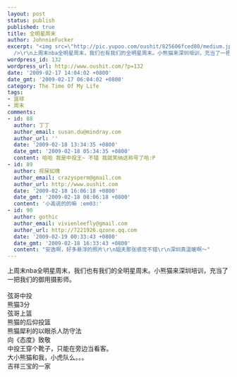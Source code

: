 ```yaml
---
layout: post
status: publish
published: true
title: 全明星周末
author: JohnnieFucker
excerpt: "<img src=\"http://pic.yupoo.com/oushit/825606fced80/medium.jpg\" alt=\"\"
  />\r\n上周末nba全明星周末，我们也有我们的全明星周末。小熊猫来深圳培训，充当了一把我们的御用摄影师。\r\n"
wordpress_id: 132
wordpress_url: http://www.oushit.com/?p=132
date: '2009-02-17 14:04:02 +0800'
date_gmt: '2009-02-17 06:04:02 +0800'
category: The Time Of My Life
tags:
- 篮球
- 周末
comments:
- id: 88
  author: 丁丁
  author_email: susan.du@mindray.com
  author_url: ''
  date: '2009-02-18 13:34:35 +0800'
  date_gmt: '2009-02-18 05:34:35 +0800'
  content: 哈哈 我是中投王~ 不错 我就笑纳这称号了哈:P
- id: 89
  author: 视屎如瑰
  author_email: crazysperm@gmail.com
  author_url: http://www.oushit.com
  date: '2009-02-18 16:06:18 +0800'
  date_gmt: '2009-02-18 08:06:18 +0800'
  content: '小高说的的嘛 :em03:'
- id: 90
  author: gothic
  author_email: vivienleefly@gmail.com
  author_url: http://7221926.qzone.qq.com
  date: '2009-02-19 00:33:43 +0800'
  date_gmt: '2009-02-18 16:33:43 +0800'
  content: "安逸啊，好多悬浮的照片\r\n姐夫那张感觉不错\r\n深圳真温暖啊～"
---
```

<p><img src="http://pic.yupoo.com/oushit/825606fced80/medium.jpg" alt="" /><br />
上周末nba全明星周末，我们也有我们的全明星周末。小熊猫来深圳培训，充当了一把我们的御用摄影师。<br />
<!--break--><a id="more-132"></a><br />
弦哥中投<br />
<img src="http://pic.yupoo.com/oushit/693356fce8ed/medium.jpg" alt="" /><br />
熊猫3分<br />
<img src="http://pic.yupoo.com/crazysperm/052406fdc6c8/medium.jpg" alt="" /><br />
弦哥上篮<br />
<img src="http://pic.yupoo.com/oushit/990816fce8e4/medium.jpg" alt="" /><br />
熊猫的后仰投篮<br />
<img src="http://pic.yupoo.com/crazysperm/699556fdc6a1/medium.jpg" alt="" /><br />
熊猫犀利的以眼杀人防守法<br />
<img src="http://pic.yupoo.com/crazysperm/864566fdc678/medium.jpg" alt="" /><br />
向《态度》致敬<br />
<img src="http://pic.yupoo.com/oushit/306046fce8f6/medium.jpg" alt="" /><br />
中投王穿个靴子，只能在旁边当看客。<br />
<img src="http://pic.yupoo.com/oushit/491516fcf060/medium.jpg" alt="" /><br />
大小熊猫和我，小虎队么。。。<br />
<img src="http://pic.yupoo.com/oushit/892796fced73/medium.jpg" alt="" /><br />
吉祥三宝的一家<br />
<img src="http://pic.yupoo.com/oushit/832256fce917/medium.jpg" alt="" /><br />
<img src="http://pic.yupoo.com/oushit/616236fce926/medium.jpg" alt="" /></p>
